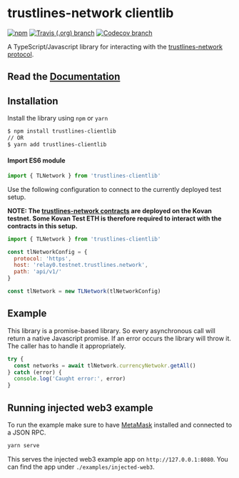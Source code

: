 # trustlines-network clientlib

[![npm](https://img.shields.io/npm/v/trustlines-clientlib.svg)](https://www.npmjs.com/package/trustlines-clientlib)
[![Travis (.org) branch](https://img.shields.io/travis/trustlines-network/clientlib/develop.svg)](https://travis-ci.org/trustlines-network/clientlib)
[![Codecov branch](https://img.shields.io/codecov/c/github/trustlines-network/clientlib/develop.svg)](https://codecov.io/gh/trustlines-network/clientlib)

A TypeScript/Javascript library for interacting with the [trustlines-network protocol](https://trustlines.network/).

## Read the [Documentation](https://trustlines-network.github.io/clientlib-docs/)

## Installation

Install the library using `npm` or `yarn`

```bash
$ npm install trustlines-clientlib
// OR
$ yarn add trustlines-clientlib
```

#### Import ES6 module

```javascript
import { TLNetwork } from 'trustlines-clientlib'
```

Use the following configuration to connect to the currently deployed test setup.

**NOTE: The [trustlines-network contracts](https://github.com/trustlines-network/contracts) are deployed on the Kovan testnet. Some Kovan Test ETH is therefore required to interact with the contracts in this setup.**

```javascript
import { TLNetwork } from 'trustlines-clientlib'

const tlNetworkConfig = {
  protocol: 'https',
  host: 'relay0.testnet.trustlines.network',
  path: 'api/v1/'
}

const tlNetwork = new TLNetwork(tlNetworkConfig)
```

## Example

This library is a promise-based library. So every asynchronous call will return a native Javascript promise. If an error occurs the library will throw it. The caller has to handle it appropriately.

```javascript
try {
  const networks = await tlNetwork.currencyNetwokr.getAll()
} catch (error) {
  console.log('Caught error:', error)
}
```

## Running injected web3 example

To run the example make sure to have [MetaMask](https://metamask.io/) installed and connected to a JSON RPC.

```bash
yarn serve
```

This serves the injected web3 example app on `http://127.0.0.1:8080`. You can find the app under `./examples/injected-web3`.
